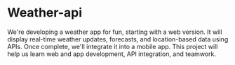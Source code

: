 # Weather-api
We're developing a weather app for fun, starting with a web version. It will display real-time weather updates, forecasts, and location-based data using APIs. Once complete, we'll integrate it into a mobile app. This project will help us learn web and app development, API integration, and teamwork.
